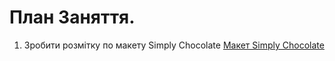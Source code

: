 # План Заняття.

1. Зробити розмітку по макету Simply Chocolate
   [Макет Simply Chocolate](https://www.figma.com/design/eFaNM3hyBaIdFjX7JS3mVx/Simply-Chocolate-v1.0.0?node-id=5701-1481&t=31f3NDzDYtDsihQo-1)
